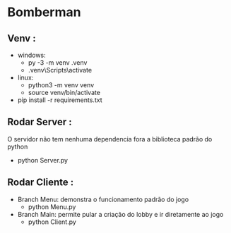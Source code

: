 # Bomberman

## Venv :
- windows:
  - py -3 -m venv .venv
  - .venv\Scripts\activate
- linux:
  - python3 -m venv venv
  - source venv/bin/activate
- pip install -r requirements.txt

## Rodar Server : 
O servidor não tem nenhuma dependencia fora a biblioteca padrão do python
- python Server.py

## Rodar Cliente :
- Branch Menu: demonstra o funcionamento padrão do jogo
  - python Menu.py
- Branch Main: permite pular a criação do lobby e ir diretamente ao jogo
  - python Client.py
  
